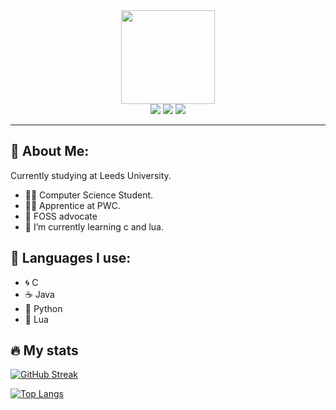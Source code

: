 <div id="header" align="center">
  <img src="https://media.giphy.com/media/Ll22OhMLAlVDb8UQWe/giphy.gif" width="150"/>
</div>

<div align="center">
<a href="https://www.linux.org"><img src="https://img.shields.io/badge/OS-Linux-e06c75?style=for-the-badge&logoColor=00c6ff&logo=linux&color=161c1c" /></a>
<a href="https://archlinux.org"><img src="https://img.shields.io/badge/DISTRO-Arch-56b6c2?style=for-the-badge&logo=arch-linux&logoColor=00c6ff&color=161c1c" /></a>
<a href="https://neovim.io"><img src="https://img.shields.io/badge/IDE-Neovim-98c379?style=for-the-badge&logo=neovim&color=161c1c&logoColor=00c6ff" /></a>
</div>

---

## 🐧 About Me:
Currently studying at Leeds University.
- 👨‍🎓 Computer Science Student.
- 👨‍💼 Apprentice at PWC.
- 📂 FOSS advocate
- 🌱 I’m currently learning c and lua.

## 🚧 Languages I use:
- 🌀 C
- ☕  Java
- 🐍 Python
- 🔌 Lua

## :fire: My stats
[![GitHub Streak](http://github-readme-streak-stats.herokuapp.com?user=olywoolsey&theme=dark&background=000000)](https://git.io/streak-stats)

[![Top Langs](https://github-readme-stats.vercel.app/api/top-langs/?username=olywoolsey&layout=compact&theme=vision-friendly-dark)](https://github.com/anuraghazra/github-readme-stats)
